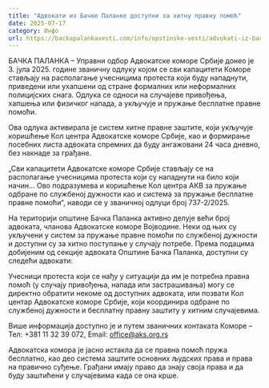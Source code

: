 ```yaml
---
title: "Адвокати из Бачке Паланке доступни за хитну правну помоћ"
date: 2025-07-17
category: Инфо
url: https://backapalankavesti.com/info/opstinske-vesti/advokati-iz-backe-palanke-dostupni-za-hitnu-pravnu-pomoc/
---
```


БАЧКА ПАЛАНКА – Управни одбор Адвокатске коморе Србије донео је 3. јула 2025. године званичну одлуку којом се сви капацитети Коморе стављају на располагање учесницима протеста који буду нападнути, приведени или ухапшени од стране формалних или неформалних полицијских снага. Одлука се односи на случајеве привођења, хапшења или физичког напада, а укључује и пружање бесплатне правне помоћи.

Ова одлука активирала је систем хитне правне заштите, који укључује коришћење Кол центра Адвокатске коморе Србије, као и формирање посебних листа адвоката спремних да буду ангажовани 24 часа дневно, без накнаде за грађане.

„Сви капацитети Адвокатске коморе Србије стављају се на располагање учесницима протеста који су нападнути на било који начин… Ово подразумева и коришћење Кол центра АКВ за пружање одбране по службеној дужности као и система за пружање бесплатне правне помоћи“, наводи се у званичној одлуци број 737-2/2025.

На територији општине Бачка Паланка активно делује већи број адвоката, чланова Адвокатске коморе Војводине. Неки од њих су укључени у систем за пружање правне помоћи по службеној дужности и доступни су за хитно поступање у случају потребе. Према подацима добијеним од секције адвоката Општине Бачка Паланка, доступни су следећи адвокати:

Учесници протеста који се нађу у ситуацији да им је потребна правна помоћ (у случају привођења, напада или застрашивања) могу се директно обратити некоме од доступних адвоката, или позвати Кол центар Адвокатске коморе Србије, који координира одбране по службеној дужности и бесплатну правну заштиту у хитним случајевима.

Више информација доступно је и путем званичних контаката Коморе – Тел: +381 11 32 39 072, Email: office@aks.org.rs

Адвокатска комора је јасно истакла да се правна помоћ пружа бесплатно, као део система заштите основних људских права и права на правично суђење. Грађани имају право да знају своја права и да буду заштићени у случајевима када се она крше.
